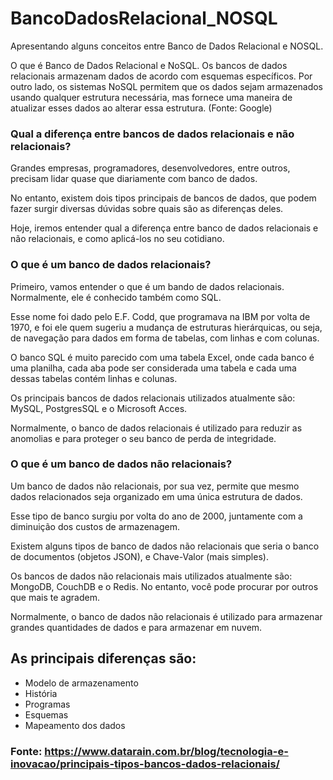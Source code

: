 # BancoDadosRelacional_NOSQL
Apresentando alguns conceitos entre Banco de Dados Relacional e NOSQL.

O que é Banco de Dados Relacional e NoSQL. Os bancos de dados relacionais armazenam dados de acordo com esquemas específicos. Por outro lado, os sistemas NoSQL permitem que os dados sejam armazenados usando qualquer estrutura necessária, mas fornece uma maneira de atualizar esses dados ao alterar essa estrutura. (Fonte: Google)

### Qual a diferença entre bancos de dados relacionais e não relacionais?

Grandes empresas, programadores, desenvolvedores, entre outros, precisam lidar quase que diariamente com banco de dados. 

No entanto, existem dois tipos principais de bancos de dados, que podem fazer surgir diversas dúvidas sobre quais são as diferenças deles.  

Hoje, iremos entender qual a diferença entre banco de dados relacionais e não relacionais, e como aplicá-los no seu cotidiano.

### O que é um banco de dados relacionais?

Primeiro, vamos entender o que é um bando de dados relacionais. Normalmente, ele é conhecido também como SQL. 

Esse nome foi dado pelo E.F. Codd, que programava na IBM por volta de 1970, e foi ele quem sugeriu a mudança de estruturas hierárquicas, ou seja, de navegação para dados em forma de tabelas, com linhas e com colunas. 

O banco SQL é muito parecido com uma tabela Excel, onde cada banco é uma planilha, cada aba pode ser considerada uma tabela e cada uma dessas tabelas contém linhas e colunas. 

Os principais bancos de dados relacionais utilizados atualmente são: MySQL, PostgresSQL e o Microsoft Acces.  

Normalmente, o banco de dados relacionais é utilizado para reduzir as anomolias e para proteger o seu banco de perda de integridade.

### O que é um banco de dados não relacionais?

Um banco de dados não relacionais, por sua vez, permite que mesmo dados relacionados seja organizado em uma única estrutura de dados. 

Esse tipo de banco surgiu por volta do ano de 2000, juntamente com a diminuição dos custos de armazenagem.  

Existem alguns tipos de banco de dados não relacionais que seria o banco de documentos (objetos JSON), e Chave-Valor (mais simples). 

Os bancos de dados não relacionais mais utilizados atualmente são: MongoDB, CouchDB e o Redis. No entanto, você pode procurar por outros que mais te agradem. 

Normalmente, o banco de dados não relacionais é utilizado para armazenar grandes quantidades de dados e para armazenar em nuvem.

## As principais diferenças são:

* Modelo de armazenamento 
* História 
* Programas 
* Esquemas 
* Mapeamento dos dados

### Fonte: https://www.datarain.com.br/blog/tecnologia-e-inovacao/principais-tipos-bancos-dados-relacionais/
